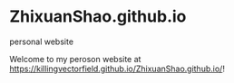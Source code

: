 # ZhixuanShao.github.io
personal website

Welcome to my peroson website at <https://killingvectorfield.github.io/ZhixuanShao.github.io/>!
